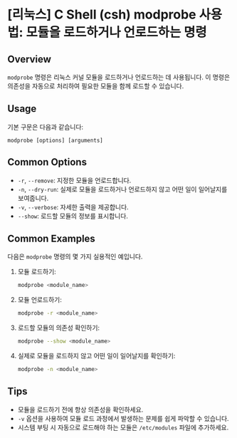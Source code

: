 # [리눅스] C Shell (csh) modprobe 사용법: 모듈을 로드하거나 언로드하는 명령

## Overview
`modprobe` 명령은 리눅스 커널 모듈을 로드하거나 언로드하는 데 사용됩니다. 이 명령은 의존성을 자동으로 처리하여 필요한 모듈을 함께 로드할 수 있습니다.

## Usage
기본 구문은 다음과 같습니다:
```
modprobe [options] [arguments]
```

## Common Options
- `-r`, `--remove`: 지정한 모듈을 언로드합니다.
- `-n`, `--dry-run`: 실제로 모듈을 로드하거나 언로드하지 않고 어떤 일이 일어날지를 보여줍니다.
- `-v`, `--verbose`: 자세한 출력을 제공합니다.
- `--show`: 로드할 모듈의 정보를 표시합니다.

## Common Examples
다음은 `modprobe` 명령의 몇 가지 실용적인 예입니다.

1. 모듈 로드하기:
   ```bash
   modprobe <module_name>
   ```

2. 모듈 언로드하기:
   ```bash
   modprobe -r <module_name>
   ```

3. 로드할 모듈의 의존성 확인하기:
   ```bash
   modprobe --show <module_name>
   ```

4. 실제로 모듈을 로드하지 않고 어떤 일이 일어날지를 확인하기:
   ```bash
   modprobe -n <module_name>
   ```

## Tips
- 모듈을 로드하기 전에 항상 의존성을 확인하세요.
- `-v` 옵션을 사용하여 모듈 로드 과정에서 발생하는 문제를 쉽게 파악할 수 있습니다.
- 시스템 부팅 시 자동으로 로드해야 하는 모듈은 `/etc/modules` 파일에 추가하세요.